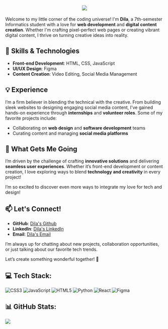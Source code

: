 <h1 align="center">
    <img src="https://readme-typing-svg.herokuapp.com/?font=Righteous&size=27&center=true&vCenter=true&width=500&height=70&duration=4000&lines=Heij!+I'm+Dila+🌷+✨;" />
</h1>

Welcome to my little corner of the coding universe! I'm **Dila**, a 7th-semester Informatics student with a love for **web development** and **digital content creation**. Whether I'm crafting pixel-perfect web pages or creating vibrant digital content, I thrive on turning creative ideas into reality.

## 🔧 Skills & Technologies
- **Front-end Development**: HTML, CSS, JavaScript
- **UI/UX Design**: Figma
- **Content Creation**: Video Editing, Social Media Management

## 💡 Experience
I’m a firm believer in blending the technical with the creative. From building sleek websites to designing engaging social media content, I've gained hands-on experience through **internships** and **volunteer roles**. Some of my favorite projects include:
- Collaborating on **web design** and **software development** teams
- Curating content and managing **social media platforms**

## 🚀 What Gets Me Going
I’m driven by the challenge of crafting **innovative solutions** and delivering **seamless user experiences**. Whether it’s front-end development or content creation, I love exploring ways to blend **technology and creativity** in every project!

I’m so excited to discover even more ways to integrate my love for tech and design!

## 📫 Let's Connect!
- **GitHub**: [Dila's Github](codedreamerD)
- **LinkedIn**: [Dila's LinkedIn](https://www.linkedin.com/in/fadhilaanr)
- **Email**: [Dila's Email](mailto:fadhilahnurrahmayanti@gmail.com)

I’m always up for chatting about new projects, collaboration opportunities, or just talking about our favorite tech trends.

Let’s create something wonderful together! 💫

## 💻 Tech Stack:
![CSS3](https://img.shields.io/badge/css3-%231572B6.svg?style=for-the-badge&logo=css3&logoColor=white) ![JavaScript](https://img.shields.io/badge/javascript-%23323330.svg?style=for-the-badge&logo=javascript&logoColor=%23F7DF1E) ![HTML5](https://img.shields.io/badge/html5-%23E34F26.svg?style=for-the-badge&logo=html5&logoColor=white) ![Python](https://img.shields.io/badge/python-3670A0?style=for-the-badge&logo=python&logoColor=ffdd54) ![React](https://img.shields.io/badge/react-%2320232a.svg?style=for-the-badge&logo=react&logoColor=%2361DAFB) ![Figma](https://img.shields.io/badge/figma-%23F24E1E.svg?style=for-the-badge&logo=figma&logoColor=white)

## 📊 GitHub Stats:
![](https://github-readme-stats.vercel.app/api?username=codedreamerD&show_icons=true&theme=radical)

